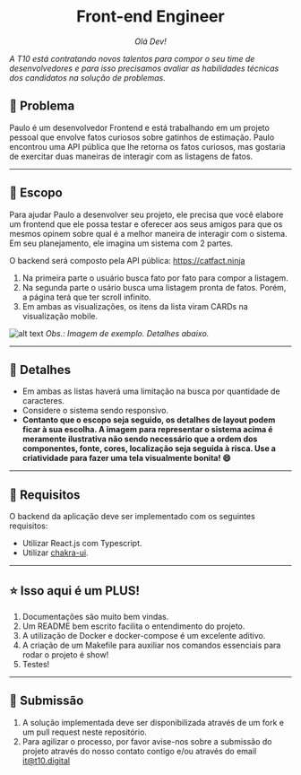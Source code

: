 <h1 align="center">
   Front-end Engineer
</h1>
<p align="center">
    <em>
    Olá Dev!

A T10 está contratando novos talentos para compor o seu time de desenvolvedores e para isso precisamos avaliar as habilidades técnicas dos candidatos na solução de problemas.
    </em>
</p>


## 🤔 Problema

Paulo é um desenvolvedor Frontend e está trabalhando em um projeto pessoal que envolve fatos curiosos sobre gatinhos de estimação. Paulo encontrou uma API pública que lhe retorna os fatos curiosos, mas gostaria de exercitar duas maneiras de interagir com as listagens de fatos.

---

## 🚀 Escopo 

Para ajudar Paulo a desenvolver seu projeto, ele precisa que você elabore um frontend que ele possa testar e oferecer aos seus amigos para que os mesmos opinem sobre qual é a melhor maneira de interagir com o sistema. Em seu planejamento, ele imagina um sistema com 2 partes.

O backend será composto pela API pública: https://catfact.ninja

1. Na primeira parte o usuário busca fato por fato para compor a listagem. 
2. Na segunda parte o usário busca uma listagem pronta de fatos. Porém, a página terá que ter scroll infinito.
3. Em ambas as visualizações, os itens da lista viram CARDs na visualização mobile.



<p align="center">

![alt text](https://i.imgur.com/BuzXLNi.png)
<em>Obs.: Imagem de exemplo. Detalhes abaixo.</em>
</p>

---

## 🔎 Detalhes

- Em ambas as listas haverá uma limitação na busca por quantidade de caracteres.
- Considere o sistema sendo responsivo.
- <b>Contanto que o escopo seja seguido, os detalhes de layout podem ficar à sua escolha. A imagem para representar o sistema acima é meramente ilustrativa não sendo necessário que a ordem dos componentes, fonte, cores, localização seja seguida à risca. Use a criatividade para fazer uma tela visualmente bonita! :smile:</b>

---

## 🧱 Requisitos

O backend da aplicação deve ser implementado com os seguintes requisitos:

- Utilizar React.js com Typescript.
- Utilizar [chakra-ui](https://chakra-ui.com/).

---

## ⭐️ Isso aqui é um PLUS!

1. Documentações são muito bem vindas.
2. Um README bem escrito facilita o entendimento do projeto.
3. A utilização de Docker e docker-compose é um excelente aditivo.
4. A criação de um Makefile para auxiliar nos comandos essenciais para rodar o projeto é show!
5. Testes!

---

## 🎁 Submissão

1. A solução implementada deve ser disponibilizada através de um fork e um pull request neste repositório.
2. Para agilizar o processo, por favor avise-nos sobre a submissão do projeto através do nosso contato contigo e/ou através do email it@t10.digital 
